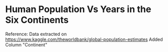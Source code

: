 # Human Population Vs Years in the Six Continents


Reference:
Data extracted on https://www.kaggle.com/theworldbank/global-population-estimates
Added Column "Continent"

